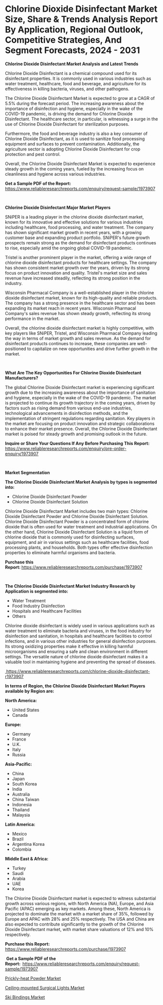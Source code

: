 <p><h1>Chlorine Dioxide Disinfectant Market Size, Share & Trends Analysis Report By Application, Regional Outlook, Competitive Strategies, And Segment Forecasts, 2024 - 2031</h1></p><p><strong>Chlorine Dioxide Disinfectant Market Analysis and Latest Trends</strong></p>
<p><p>Chlorine Dioxide Disinfectant is a chemical compound used for its disinfectant properties. It is commonly used in various industries such as water treatment, healthcare, food and beverage, and agriculture for its effectiveness in killing bacteria, viruses, and other pathogens.</p><p>The Chlorine Dioxide Disinfectant Market is expected to grow at a CAGR of 5.5% during the forecast period. The increasing awareness about the importance of disinfection and hygiene, especially in the wake of the COVID-19 pandemic, is driving the demand for Chlorine Dioxide Disinfectant. The healthcare sector, in particular, is witnessing a surge in the use of Chlorine Dioxide Disinfectant for sterilization purposes.</p><p>Furthermore, the food and beverage industry is also a key consumer of Chlorine Dioxide Disinfectant, as it is used to sanitize food processing equipment and surfaces to prevent contamination. Additionally, the agriculture sector is adopting Chlorine Dioxide Disinfectant for crop protection and pest control.</p><p>Overall, the Chlorine Dioxide Disinfectant Market is expected to experience steady growth in the coming years, fueled by the increasing focus on cleanliness and hygiene across various industries.</p></p>
<p><strong>Get a Sample PDF of the Report:&nbsp;</strong> <a href="https://www.reliableresearchreports.com/enquiry/request-sample/1973907">https://www.reliableresearchreports.com/enquiry/request-sample/1973907</a></p>
<p>&nbsp;</p>
<p><strong>Chlorine Dioxide Disinfectant Major Market Players</strong></p>
<p><p>SNiPER is a leading player in the chlorine dioxide disinfectant market, known for its innovative and effective solutions for various industries including healthcare, food processing, and water treatment. The company has shown significant market growth in recent years, with a growing customer base and expanding product portfolio. SNiPER's future growth prospects remain strong as the demand for disinfectant products continues to rise, especially amid the ongoing global COVID-19 pandemic.</p><p>Tristel is another prominent player in the market, offering a wide range of chlorine dioxide disinfectant products for healthcare settings. The company has shown consistent market growth over the years, driven by its strong focus on product innovation and quality. Tristel's market size and sales revenue have increased steadily, reflecting its strong position in the industry.</p><p>Wisconsin Pharmacal Company is a well-established player in the chlorine dioxide disinfectant market, known for its high-quality and reliable products. The company has a strong presence in the healthcare sector and has been expanding its market reach in recent years. Wisconsin Pharmacal Company's sales revenue has shown steady growth, reflecting its strong performance in the market.</p><p>Overall, the chlorine dioxide disinfectant market is highly competitive, with key players like SNiPER, Tristel, and Wisconsin Pharmacal Company leading the way in terms of market growth and sales revenue. As the demand for disinfectant products continues to increase, these companies are well-positioned to capitalize on new opportunities and drive further growth in the market.</p></p>
<p>&nbsp;</p>
<p><strong>What Are The Key Opportunities For Chlorine Dioxide Disinfectant Manufacturers?</strong></p>
<p><p>The global Chlorine Dioxide Disinfectant market is experiencing significant growth due to the increasing awareness about the importance of sanitation and hygiene, especially in the wake of the COVID-19 pandemic. The market is projected to continue its growth trajectory in the coming years, driven by factors such as rising demand from various end-use industries, technological advancements in disinfection methods, and the implementation of stringent regulations regarding sanitation. Key players in the market are focusing on product innovation and strategic collaborations to enhance their market presence. Overall, the Chlorine Dioxide Disinfectant market is poised for steady growth and promising outlook in the future.</p></p>
<p><strong>Inquire or Share Your Questions If Any Before Purchasing This Report:</strong> <a href="https://www.reliableresearchreports.com/enquiry/pre-order-enquiry/1973907">https://www.reliableresearchreports.com/enquiry/pre-order-enquiry/1973907</a></p>
<p>&nbsp;</p>
<p><strong>Market Segmentation</strong></p>
<p><strong>The Chlorine Dioxide Disinfectant Market Analysis by types is segmented into:</strong></p>
<p><ul><li>Chlorine Dioxide Disinfectant Powder</li><li>Chlorine Dioxide Disinfectant Solution</li></ul></p>
<p><p>Chlorine Dioxide Disinfectant Market includes two main types: Chlorine Dioxide Disinfectant Powder and Chlorine Dioxide Disinfectant Solution. Chlorine Dioxide Disinfectant Powder is a concentrated form of chlorine dioxide that is often used for water treatment and industrial applications. On the other hand, Chlorine Dioxide Disinfectant Solution is a liquid form of chlorine dioxide that is commonly used for disinfecting surfaces, equipment, and air in various settings such as healthcare facilities, food processing plants, and households. Both types offer effective disinfection properties to eliminate harmful organisms and bacteria.</p></p>
<p><strong>Purchase this Report:&nbsp;</strong><a href="https://www.reliableresearchreports.com/purchase/1973907">https://www.reliableresearchreports.com/purchase/1973907</a></p>
<p>&nbsp;</p>
<p><strong>The Chlorine Dioxide Disinfectant Market Industry Research by Application is segmented into:</strong></p>
<p><ul><li>Water Treatment</li><li>Food Industry Disinfection</li><li>Hospitals and Healthcare Facilities</li><li>Others</li></ul></p>
<p><p>Chlorine dioxide disinfectant is widely used in various applications such as water treatment to eliminate bacteria and viruses, in the food industry for disinfection and sanitation, in hospitals and healthcare facilities to control infections, and in various other industries for general disinfection purposes. Its strong oxidizing properties make it effective in killing harmful microorganisms and ensuring a safe and clean environment in different settings. The versatile nature of chlorine dioxide disinfectant makes it a valuable tool in maintaining hygiene and preventing the spread of diseases.</p></p>
<p><a href="https://www.reliableresearchreports.com/chlorine-dioxide-disinfectant-r1973907">&nbsp;https://www.reliableresearchreports.com/chlorine-dioxide-disinfectant-r1973907</a></p>
<p><strong>In terms of Region, the Chlorine Dioxide Disinfectant Market Players available by Region are:</strong></p>
<p>
    <p> <strong> North America: </strong>
        <ul>
            <li>United States</li>
            <li>Canada</li>
        </ul>
        </p> 
    <p> <strong> Europe: </strong>
        <ul>
            <li>Germany</li>
            <li>France</li>
            <li>U.K.</li>
            <li>Italy</li>
            <li>Russia</li>
        </ul>
        </p> 
    <p> <strong> Asia-Pacific: </strong>
        <ul>
            <li>China</li>
            <li>Japan</li>
            <li>South Korea</li>
            <li>India</li>
            <li>Australia</li>
            <li>China Taiwan</li>
            <li>Indonesia</li>
            <li>Thailand</li>
            <li>Malaysia</li>
        </ul>
        </p> 
    <p> <strong> Latin America: </strong>
        <ul>
            <li>Mexico</li>
            <li>Brazil</li>
            <li>Argentina Korea</li>
            <li>Colombia</li>
        </ul>
        </p> 
    <p> <strong> Middle East & Africa: </strong>
        <ul>
            <li>Turkey</li>
            <li>Saudi</li>
            <li>Arabia</li>
            <li>UAE</li>
            <li>Korea</li>
        </ul>
    </p>
    </p>
<p><p>The Chlorine Dioxide Disinfectant market is expected to witness substantial growth across various regions, with North America (NA), Europe, and Asia Pacific (APAC) emerging as key markets. Among these, North America is projected to dominate the market with a market share of 35%, followed by Europe and APAC with 28% and 25% respectively. The USA and China are also expected to contribute significantly to the growth of the Chlorine Dioxide Disinfectant market, with market share valuations of 12% and 10% respectively.</p></p>
<p><strong>Purchase this Report: </strong><a href="https://www.reliableresearchreports.com/purchase/1973907">https://www.reliableresearchreports.com/purchase/1973907</a></p>
<p>&nbsp;<strong>Get a Sample PDF of the Report:&nbsp;&nbsp;</strong><a href="https://www.reliableresearchreports.com/enquiry/request-sample/1973907">https://www.reliableresearchreports.com/enquiry/request-sample/1973907</a></p>
<p><strong></strong></p>
<p><p><a href="https://github.com/theanastasiyah/Market-Research-Report-List-1/blob/main/prickly-heat-powder-market.md">Prickly-heat Powder Market</a></p><p><a href="https://github.com/khlifeservices/Market-Research-Report-List-1/blob/main/ceiling-mounted-surgical-lights-market.md">Ceiling-mounted Surgical Lights Market</a></p><p><a href="https://github.com/msbsaifansami/Market-Research-Report-List-1/blob/main/ski-bindings-market.md">Ski Bindings Market</a></p></p>